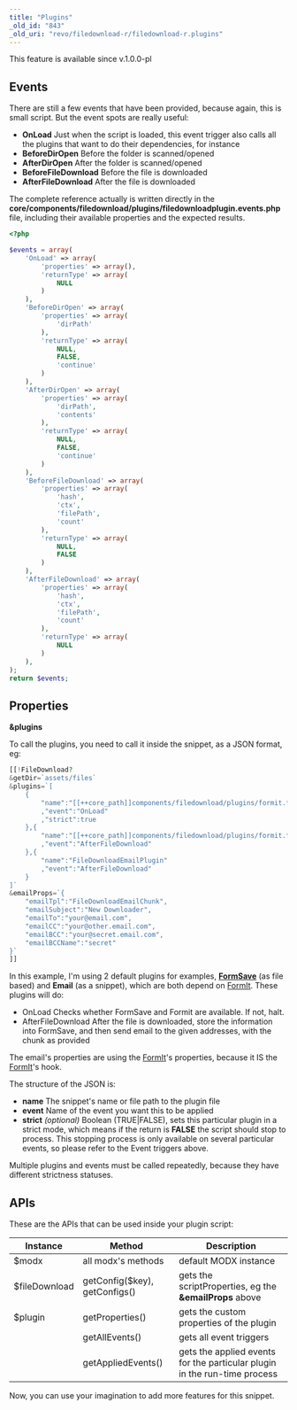 ```yaml
---
title: "Plugins"
_old_id: "843"
_old_uri: "revo/filedownload-r/filedownload-r.plugins"
---
```


This feature is available since v.1.0.0-pl

## Events

There are still a few events that have been provided, because again, this is small script. 
But the event spots are really useful:

- **OnLoad**
  Just when the script is loaded, this event trigger also calls all the plugins that want to do their dependencies, for instance
- **BeforeDirOpen**
  Before the folder is scanned/opened
- **AfterDirOpen**
  After the folder is scanned/opened
- **BeforeFileDownload**
  Before the file is downloaded
- **AfterFileDownload**
  After the file is downloaded

The complete reference actually is written directly in the **core/components/filedownload/plugins/filedownloadplugin.events.php** file, including their available properties and the expected results.

``` php 
<?php

$events = array(
    'OnLoad' => array(
        'properties' => array(),
        'returnType' => array(
            NULL
        )
    ),
    'BeforeDirOpen' => array(
        'properties' => array(
            'dirPath'
        ),
        'returnType' => array(
            NULL,
            FALSE,
            'continue'
        )
    ),
    'AfterDirOpen' => array(
        'properties' => array(
            'dirPath',
            'contents'
        ),
        'returnType' => array(
            NULL,
            FALSE,
            'continue'
        )
    ),
    'BeforeFileDownload' => array(
        'properties' => array(
            'hash',
            'ctx',
            'filePath',
            'count'
        ),
        'returnType' => array(
            NULL,
            FALSE
        )
    ),
    'AfterFileDownload' => array(
        'properties' => array(
            'hash',
            'ctx',
            'filePath',
            'count'
        ),
        'returnType' => array(
            NULL
        )
    ),
);
return $events;
```

## Properties

**&plugins**

To call the plugins, you need to call it inside the snippet, as a JSON format, eg:

``` php 
[[!FileDownload?
&getDir=`assets/files`
&plugins=`[
    {
        "name":"[[++core_path]]components/filedownload/plugins/formit.formsave.plugin.php"
        ,"event":"OnLoad"
        ,"strict":true
    },{
        "name":"[[++core_path]]components/filedownload/plugins/formit.formsave.plugin.php"
        ,"event":"AfterFileDownload"
    },{
        "name":"FileDownloadEmailPlugin"
        ,"event":"AfterFileDownload"
    }
]`
&emailProps=`{
    "emailTpl":"FileDownloadEmailChunk",
    "emailSubject":"New Downloader",
    "emailTo":"your@email.com",
    "emailCC":"your@other.email.com",
    "emailBCC":"your@secret.email.com",
    "emailBCCName":"secret"
}`
]]
```

In this example, I'm using 2 default plugins for examples, **[FormSave](extras/formsave "FormSave")** (as file based) and **Email** (as a snippet), which are both depend on [FormIt](extras/formit "FormIt"). 
These plugins will do:

- OnLoad 
  Checks whether FormSave and Formit are available. If not, halt.
- AfterFileDownload 
  After the file is downloaded, store the information into FormSave, and then send email to the given addresses, with the chunk as provided

The email's properties are using the [FormIt](extras/formit "FormIt")'s properties, because it IS the [FormIt](extras/formit "FormIt")'s hook.

The structure of the JSON is:

- **name**
  The snippet's name or file path to the plugin file
- **event**
  Name of the event you want this to be applied
- **strict** _(optional)_
  Boolean (TRUE|FALSE), sets this particular plugin in a strict mode, which means if the return is **FALSE** the script should stop to process. This stopping process is only available on several particular events, so please refer to the Event triggers above.

Multiple plugins and events must be called repeatedly, because they have different strictness statuses.

## APIs

These are the APIs that can be used inside your plugin script:

| Instance      | Method                        | Description                                                               |
| ------------- | ----------------------------- | ------------------------------------------------------------------------- |
| $modx         | all modx's methods            | default MODX instance                                                     |
| $fileDownload | getConfig($key), getConfigs() | gets the scriptProperties, eg the **&emailProps** above                   |
| $plugin       | getProperties()               | gets the custom properties of the plugin                                  |
|               | getAllEvents()                | gets all event triggers                                                   |
|               | getAppliedEvents()            | gets the applied events for the particular plugin in the run-time process |

Now, you can use your imagination to add more features for this snippet.